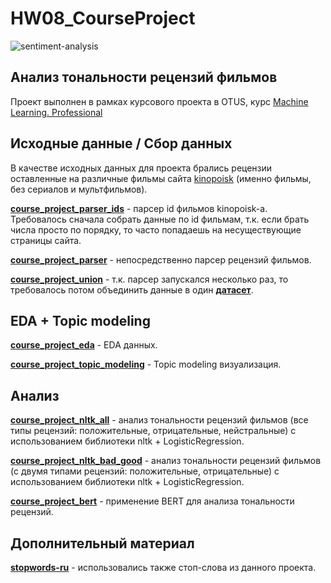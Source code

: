 # HW08_CourseProject

![sentiment-analysis](https://github.com/cLamik/HW08_CourseProject/blob/main/sentiment-analysis.jpg)

## Анализ тональности рецензий фильмов
Проект выполнен в рамках курсового проекта в OTUS, курс [Machine Learning. Professional](https://otus.ru/lessons/machinelearning/?int_source=courses_catalog&int_term=data-science "Machine Learning. Professional")

## Исходные данные / Сбор данных
В качестве исходных данных для проекта брались рецензии оставленные на различные фильмы сайта [kinopoisk](https://www.kinopoisk.ru/ "kinopoisk") (именно фильмы, без сериалов и мультфильмов).

**[course_project_parser_ids](https://github.com/cLamik/HW08_CourseProject/blob/main/course_project_parser_ids.ipynb "course_project_parser_ids")** - парсер id фильмов kinopoisk-а. Требовалось сначала собрать данные по id фильмам, т.к. если брать числа просто по порядку, то часто попадаешь на несуществующие страницы сайта.

**[course_project_parser](https://github.com/cLamik/HW08_CourseProject/blob/main/course_project_parser.ipynb "course_project_parser")** - непосредственно парсер рецензий фильмов.

**[course_project_union](https://github.com/cLamik/HW08_CourseProject/blob/main/course_project_union.ipynb "course_project_union")** - т.к. парсер запускался несколько раз, то требовалось потом объединить данные в один **[датасет](https://disk.yandex.ru/d/rIhPG_s7QJ4FMg "comments_full")**.

## EDA + Topic modeling

**[course_project_eda](https://github.com/cLamik/HW08_CourseProject/blob/main/course_project_eda.ipynb "course_project_eda")** - EDA данных.

**[course_project_topic_modeling](https://github.com/cLamik/HW08_CourseProject/blob/main/course_project_topic_modeling.ipynb "course_project_topic_modeling")** - Topic modeling визуализация.

## Анализ

**[course_project_nltk_all](https://github.com/cLamik/HW08_CourseProject/blob/main/course_project_nltk_all_v2.ipynb "course_project_nltk_all")** - анализ тональности рецензий фильмов (все типы рецензий: положительные, отрицательные, нейстральные) с использованием библиотеки nltk + LogisticRegression.

**[course_project_nltk_bad_good](https://github.com/cLamik/HW08_CourseProject/blob/main/course_project_nltk_bad_good_v2.ipynb "course_project_nltk_bad_good")** - анализ тональности рецензий фильмов (с двумя типами рецензий: положительные, отрицательные) с использованием библиотеки nltk + LogisticRegression.

**[course_project_bert](https://github.com/cLamik/HW08_CourseProject/blob/main/course_project_bert.ipynb "course_project_bert")** - применение BERT для анализа тональности рецензий.

## Дополнительный материал

**[stopwords-ru](https://github.com/stopwords-iso/stopwords-ru "stopwords-ru")** - использовались также стоп-слова из данного проекта.
